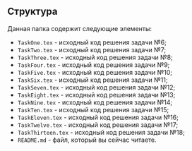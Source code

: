 ## Структура

Данная папка содержит следующие элементы:

* `TaskOne.tex` - исходный код решения задачи №6;
* `TaskTwo.tex` - исходный код решения задачи №7;
* `TaskThree.tex` - исходный код решения задачи №8;
* `TaskFour.tex` - исходный код решения задачи №9;
* `TaskFive.tex` - исходный код решения задачи №10;
* `TaskSix.tex` - исходный код решения задачи №11;
* `TaskSeven.tex` - исходный код решения задачи №12;
* `TaskEight.tex` - исходный код решения задачи №13;
* `TaskNine.tex` - исходный код решения задачи №14;
* `TaskTen.tex` - исходный код решения задачи №15;
* `TaskEleven.tex` - исходный код решения задачи №16;
* `TaskTwelve.tex` - исходный код решения задачи №17;
* `TaskThirteen.tex` - исходный код решения задачи №18;
* `README.md` - файл, который вы сейчас читаете.